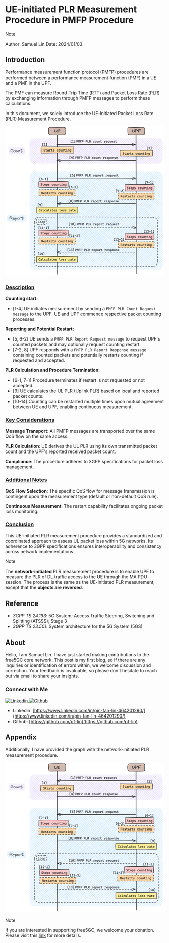 # UE-initiated PLR Measurement Procedure in PMFP Procedure

>[!NOTE]
> Author: Samuel Lin
> Date: 2024/01/03

## Introduction

Performance measurement function protocol (PMFP) procedures are performed between a performance measurement function (PMF) in a UE and a PMF in the UPF.

The PMF can measure Round-Trip Time (RTT) and Packet Loss Rate (PLR) by exchanging information through PMFP messages to perform these calculations.

In this document, we solely introduce the UE-initiated Packet Loss Rate (PLR) Measurement Procedure.

![PMFP_PLR(UE)](./PMFP_PLR(UE).png)

### <u>Description</u>

**Counting start:**

- [1-4] UE initiates measurement by sending a ```PMFP PLR Count Request message``` to the UPF. UE and UPF commence respective packet counting processes.

**Reporting and Potential Restart:**

- [5, 6-2] UE sends a ```PMFP PLR Report Request message``` to request UPF's counted packets and may optionally request counting restart.
- [7-2, 8] UPF responds with a ```PMFP PLR Report Response message``` containing counted packets and potentially restarts counting if requested and accepted.

**PLR Calculation and Procedure Termination:**

- [6-1, 7-1] Procedure terminates if restart is not requested or not accepted.
- [9] UE calculates the UL PLR (Uplink PLR) based on local and reported packet counts.
- [10-14] Counting can be restarted multiple times upon mutual agreement between UE and UPF, enabling continuous measurement.

### <u>Key Considerations</u>

**Message Transport**: All PMFP messages are transported over the same QoS flow on the same access.

**PLR Calculation**: UE derives the UL PLR using its own transmitted packet count and the UPF's reported received packet count.

**Compliance**: The procedure adheres to 3GPP specifications for packet loss management.

### <u>Additional Notes</u>

**QoS Flow Selection**: The specific QoS flow for message transmission is contingent upon the measurement type (default or non-default QoS rule).

**Continuous Measurement**: The restart capability facilitates ongoing packet loss monitoring.

### <u>Conclusion</u>

This UE-initiated PLR measurement procedure provides a standardized and coordinated approach to assess UL packet loss within 5G networks. Its adherence to 3GPP specifications ensures interoperability and consistency across network implementations.

>[!NOTE]
> The **network-initiated** PLR measurement procedure is to enable UPF to measure the PLR of DL traffic access to the UE through the MA PDU session. The process is the same as the UE-initiated PLR measurement, except that the **objects are reversed**.

## Reference

- *3GPP TS 24.193*: 5G System; Access Traffic Steering, Switching and Splitting (ATSSS); Stage 3
- *3GPP TS 23.501*: System architecture for the 5G System (5GS)

## About

Hello, I am Samuel Lin. I have just started making contributions to the free5GC core network. This post is my first blog, so if there are any inquiries or identification of errors within, we welcome discussion and correction. Your feedback is invaluable, so please don't hesitate to reach out via email to share your insights.

### Connect with Me

<p align="left">
<a href="https://www.linkedin.com/in/pin-fan-lin-464201290/" target="blank">
 <img align="center"
    src="https://raw.githubusercontent.com/rahuldkjain/github-profile-readme-generator/master/src/images/icons/Social/linked-in-alt.svg"
    alt="Linkedin" height="30" width="40" />
</a>
<a href="https://github.com/pf-lin" target="blank">
   <img align="center"
      src="https://raw.githubusercontent.com/rahuldkjain/github-profile-readme-generator/master/src/images/icons/Social/github.svg"
      alt="Github" height="30" width="40" />
</a>
</p>

- Linkedin: [https://www.linkedin.com/in/pin-fan-lin-464201290/](https://www.linkedin.com/in/pin-fan-lin-464201290/)
- Github: [https://github.com/pf-lin](https://github.com/pf-lin)

## Appendix

Additionally, I have provided the graph with the network-initiated PLR measurement procedure.

![PMFP_PLR(UPF)](./PMFP_PLR(UPF).png)

>[!NOTE]
> If you are interested in supporting free5GC, we welcome your donation. Please visit this [link](https://free5gc.org/membership/) for more details.
